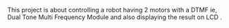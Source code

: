 This project is about controlling a robot having 2 motors with a DTMF ie, Dual Tone Multi Frequency Module and also displaying the result on LCD .
